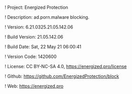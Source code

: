 ! Project: Energized Protection

! Description: ad.porn.malware blocking.

! Version: 6.21.0325.21.05.142.06

! Build Version: 21.05.142.06

! Build Date: Sat, 22 May 21 06:00:41

! Version Code: 1420600

! License: CC BY-NC-SA 4.0, https://energized.pro/license

! Github: https://github.com/EnergizedProtection/block

! Web: https://energized.pro
